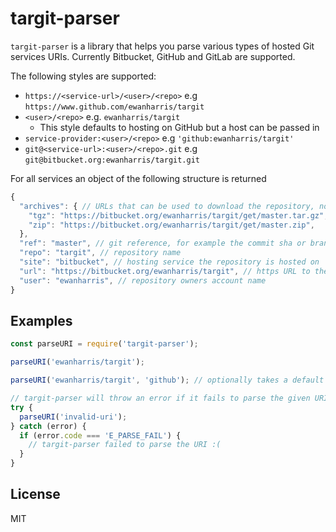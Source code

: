 # targit-parser

`targit-parser` is a library that helps you parse various types of hosted Git services URIs. Currently Bitbucket, GitHub and GitLab are supported.

The following styles are supported:

* `https://<service-url>/<user>/<repo>` e.g `https://www.github.com/ewanharris/targit`
* `<user>/<repo>` e.g. `ewanharris/targit`
  * This style defaults to hosting on GitHub but a host can be passed in
* `service-provider:<user>/<repo>` e.g `'github:ewanharris/targit'`
* `git@<service-url>:<user>/<repo>.git` e.g `git@bitbucket.org:ewanharris/targit.git`

For all services an object of the following structure is returned

```js
{
  "archives": { // URLs that can be used to download the repository, note that this will only include the contents, so no .git folder will exist
    "tgz": "https://bitbucket.org/ewanharris/targit/get/master.tar.gz",
    "zip": "https://bitbucket.org/ewanharris/targit/get/master.zip",
  },
  "ref": "master", // git reference, for example the commit sha or branch name
  "repo": "targit", // repository name
  "site": "bitbucket", // hosting service the repository is hosted on
  "url": "https://bitbucket.org/ewanharris/targit", // https URL to the repository
  "user": "ewanharris", // repository owners account name
}
```

## Examples

```js
const parseURI = require('targit-parser');

parseURI('ewanharris/targit');

parseURI('ewanharris/targit', 'github'); // optionally takes a default host to use in the parsing

// targit-parser will throw an error if it fails to parse the given URI
try {
  parseURI('invalid-uri');
} catch (error) {
  if (error.code === 'E_PARSE_FAIL') {
    // targit-parser failed to parse the URI :(
  }
}
```

## License

MIT
